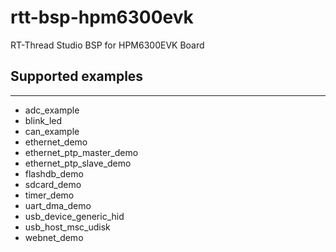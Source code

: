 # rtt-bsp-hpm6300evk
RT-Thread Studio BSP for HPM6300EVK Board

## Supported examples
***
- adc_example
- blink_led
- can_example
- ethernet_demo
- ethernet_ptp_master_demo
- ethernet_ptp_slave_demo
- flashdb_demo
- sdcard_demo
- timer_demo
- uart_dma_demo
- usb_device_generic_hid
- usb_host_msc_udisk
- webnet_demo